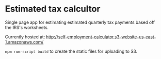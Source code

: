 # Estimated tax calcultor

Single page app for estimating estimated quarterly tax payments based off the IRS's worksheets.

Currently hosted at: http://self-employment-calculator.s3-website-us-east-1.amazonaws.com/

`npm run-script build` to create the static files for uploading to S3.
